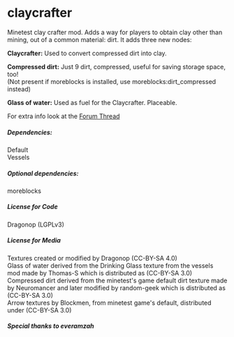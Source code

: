 # claycrafter
Minetest clay crafter mod. 
Adds a way for players to obtain clay other than mining, out of a common material: dirt. It adds three new nodes:

**Claycrafter:** Used to convert compressed dirt into clay.

**Compressed dirt:** Just 9 dirt, compressed, useful for saving storage space, too!  
(Not present if moreblocks is installed, use moreblocks:dirt_compressed instead)

**Glass of water:** Used as fuel for the Claycrafter. Placeable.

For extra info look at the [Forum Thread](https://forum.minetest.net/viewtopic.php?f=11&t=13992)


##### Dependencies:
Default  
Vessels  

##### Optional dependencies:  
moreblocks  

##### License for Code  
Dragonop (LGPLv3)  

##### License for Media  
Textures created or modified by Dragonop (CC-BY-SA 4.0)  
Glass of water derived from the Drinking Glass texture from the vessels mod made by Thomas-S which is distributed as (CC-BY-SA 3.0)  
Compressed dirt derived from the minetest's game default dirt texture made by Neuromancer and later modified by random-geek which is distributed as (CC-BY-SA 3.0)  
Arrow textures by Blockmen, from minetest game's default, distributed under (CC-BY-SA 3.0)  

##### Special thanks to everamzah
